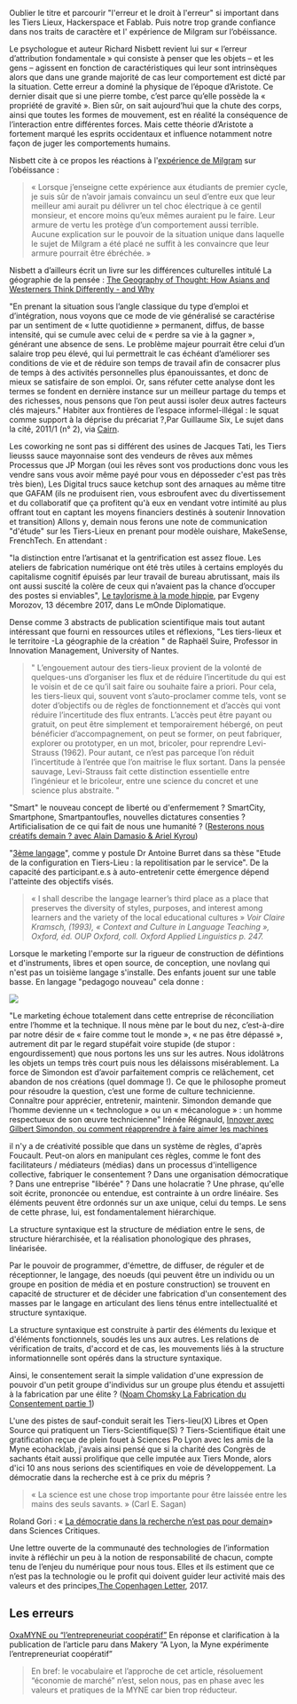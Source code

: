 Oublier le titre et parcourir "l'erreur et le droit à l'erreur" si important dans les Tiers Lieux, Hackerspace et Fablab. Puis notre trop grande confiance dans nos traits de caractère et l' expérience de Milgram sur l’obéissance.

Le psychologue et auteur Richard Nisbett revient lui sur « l’erreur d’attribution fondamentale » qui consiste à penser que les objets – et les gens – agissent en fonction de caractéristiques qui leur sont intrinsèques alors que dans une grande majorité de cas leur comportement est dicté par la situation. Cette erreur a dominé la physique de l’époque d’Aristote. Ce dernier disait que si une pierre tombe, c’est parce qu’elle possède la « propriété de gravité ». Bien sûr, on sait aujourd’hui que la chute des corps, ainsi que toutes les formes de mouvement, est en réalité la conséquence de l’interaction entre différentes forces. Mais cette théorie d’Aristote a fortement marqué les esprits occidentaux et influence notamment notre façon de juger les comportements humains.

Nisbett cite à ce propos les réactions à l'[expérience de Milgram](https://fr.wikipedia.org/wiki/Exp%C3%A9rience_de_Milgram) sur l’obéissance :

> « Lorsque j’enseigne cette expérience aux étudiants de premier cycle, je suis sûr de n’avoir jamais convaincu un seul d’entre eux que leur meilleur ami aurait pu délivrer un tel choc électrique à ce gentil monsieur, et encore moins qu’eux mêmes auraient pu le faire. Leur armure de vertu les protège d’un comportement aussi terrible. Aucune explication sur le pouvoir de la situation unique dans laquelle le sujet de Milgram a été placé ne suffit à les convaincre que leur armure pourrait être ébréchée. »

Nisbett a d’ailleurs écrit un livre sur les différences culturelles intitulé La géographie de la pensée : [The Geography of Thought: How Asians and Westerners Think Differently - and Why](http://scodedigital.com/6f/226630/6f69e4ae4942ec70fb2d824b59436c7f.html)

"En prenant la situation sous l’angle classique du type d’emploi et d’intégration, nous voyons que ce mode de vie généralisé se caractérise par un sentiment de « lutte quotidienne » permanent, diffus, de basse intensité, qui se cumule avec celui de « perdre sa vie à la gagner », générant une absence de sens. Le problème majeur pourrait être celui d’un salaire trop peu élevé, qui lui permettrait le cas échéant d’améliorer ses conditions de vie et de réduire son temps de travail afin de consacrer plus de temps à des activités personnelles plus épanouissantes, et donc de mieux se satisfaire de son emploi. Or, sans réfuter cette analyse dont les termes se fondent en dernière instance sur un meilleur partage du temps et des richesses, nous pensons que l’on peut aussi isoler deux autres facteurs clés majeurs." Habiter aux frontières de l’espace informel-illégal : le squat comme support à la déprise du précariat ?,Par Guillaume Six, Le sujet dans la cité, 2011/1 (n° 2), via [Cairn](https://www.cairn.info/revue-le-sujet-dans-la-cite-2011-1-page-227.htm?1=1&DocId=319683&hits=6304+6303+6301+6296+).

Les coworking ne sont pas si différent des usines de Jacques Tati, les Tiers lieusss sauce mayonnaise sont des vendeurs de rêves aux mêmes Processus que JP Morgan (oui les rêves sont vos productions donc vous les vendre sans vous avoir même payé pour vous en déposseder c'est pas très très bien), Les Digital trucs sauce ketchup sont des arnaques au même titre que GAFAM (ils ne produisent rien, vous esbroufent avec du divertissement et du collaboratif que ça profitent qu'à eux en vendant votre intimité au plus offrant tout en captant les moyens financiers destinés à soutenir Innovation et transition)
Allons y, demain nous ferons une note de communication "d'étude" sur les Tiers-Lieux en prenant pour modèle ouishare, MakeSense, FrenchTech. En attendant :

"la distinction entre l’artisanat et la gentrification est assez floue. Les ateliers de fabrication numérique ont été très utiles à certains employés du capitalisme cognitif épuisés par leur travail de bureau abrutissant, mais ils ont aussi suscité la colère de ceux qui n’avaient pas la chance d’occuper des postes si enviables", [Le taylorisme à la mode hippie](https://blog.mondediplo.net/2017-12-13-Le-taylorisme-a-la-mode-hippie), par Evgeny Morozov, 13 décembre 2017, dans Le mOnde Diplomatique.


Dense comme 3 abstracts de publication scientifique mais tout autant intéressant que fourni en ressources utiles et réflexions, "Les tiers-lieux et le territoire -La géographie de la création " de Raphaël Suire, Professor in Innovation Management, University of Nantes.

> " L’engouement autour des tiers-lieux provient de la volonté de quelques-uns d’organiser les flux et de réduire l’incertitude du qui est le voisin et de ce qu’il sait faire ou souhaite faire a priori. Pour cela, les tiers-lieux qui, souvent vont s’auto-proclamer comme tels, vont se doter d’objectifs ou de règles de fonctionnement et d’accès qui vont réduire l’incertitude des flux entrants. L’accès peut être payant ou gratuit, on peut être simplement et temporairement hébergé, on peut bénéficier d’accompagnement, on peut se former, on peut fabriquer, explorer ou prototyper, en un mot, bricoler, pour reprendre Levi-Strauss (1962). Pour autant, ce n’est pas parceque l’on réduit l’incertitude à l’entrée que l’on maitrise le flux sortant. Dans la pensée sauvage, Levi-Strauss fait cette distinction essentielle entre l’ingénieur et le bricoleur, entre une science du concret et une science plus abstraite. "

"Smart" le nouveau concept de liberté ou d'enfermement ? SmartCity, Smartphone, Smartpantoufles, nouvelles dictatures consenties ? Artificialisation de ce qui fait de nous une humanité ? ([Resterons nous créatifs demain ? avec Alain Damasio & Ariel Kyrou](https://www.youtube.com/watch?v=k2uk43FMTF8&feature=youtu.be))

"[3ème langage](https://tel.archives-ouvertes.fr/tel-01587759/document)", comme y postule Dr Antoine Burret dans sa thèse "Etude de la configuration en Tiers-Lieu :  la repolitisation par le service". De la capacité des participant.e.s à auto-entretenir cette émergence dépend l'atteinte des objectifs visés.

> « I shall describe the langage learner’s third place as a place that preserves the diversity of styles, purposes, and
interest among learners and the variety of the local educational cultures » _Voir Claire Kramsch, (1993), « Context and Culture in Language Teaching », Oxford, éd. OUP Oxford, coll. Oxford Applied Linguistics p. 247._

Lorsque le marketing l'emporte sur la rigueur de construction de défintions et d'instruments, libres et open source, de conception, une novlang qui n'est pas un toisième langage s'installe.
Des enfants jouent sur une table basse. En langage "pedagogo nouveau" cela donne :

![](https://framapic.org/7VEqCnbTlDvK/EqBAsPhh7rDy)

"Le marketing échoue totalement dans cette entreprise de réconciliation entre l’homme et la technique. Il nous mène par le bout du nez, c’est-à-dire par notre désir de « faire comme tout le monde », « ne pas être dépassé », autrement dit par le regard stupéfait voire stupide (de stupor : engourdissement) que nous portons les uns sur les autres. Nous idolâtrons les objets un temps très court puis nous les délaissons misérablement. La force de Simondon est d’avoir parfaitement compris ce relâchement, cet abandon de nos créations (quel dommage !). Ce que le philosophe promeut pour résoudre la question, c’est une forme de culture technicienne. Connaître pour apprécier, entretenir, maintenir. Simondon demande que l’homme devienne un « technologue » ou un « mécanologue » : un homme respectueux de son œuvre technicienne" Irénée Régnauld, [Innover avec Gilbert Simondon, ou comment réapprendre à faire aimer les machines](http://maisouvaleweb.fr/innover-avec-gilbert-simondon-ou-comment-reapprendre-a-faire-aimer-les-machines/)

il n'y a de créativité possible que dans un système de règles, d'après Foucault.
Peut-on alors en manipulant ces règles, comme le font des facilitateurs / médiateurs (médias) dans un processus d'intelligence collective, fabriquer le consentement ? Dans une organisation démocratique ? Dans une entreprise "libérée" ? Dans une holacratie ?
Une phrase, qu'elle soit écrite, prononcée ou entendue, est contrainte à un ordre linéaire. Ses éléments peuvent être ordonnés sur un axe unique, celui du temps. Le sens de cette phrase, lui, est fondamentalement hiérarchique.

La structure syntaxique est la structure de médiation entre le sens, de structure hiérarchisée, et la réalisation phonologique des phrases, linéarisée.

Par le pouvoir de programmer, d'émettre, de diffuser, de réguler et de réceptionner, le langage, des noeuds (qui peuvent être un individu ou un groupe en position de média et en posture construction) se trouvent en capacité de structurer et de décider une fabrication d'un consentement des masses par le langage en articulant des liens ténus entre intellectualité et structure syntaxique.

La structure syntaxique est construite à partir des éléments du lexique et d'éléments fonctionnels, soudés les uns aux autres. Les relations de vérification de traits, d'accord et de cas, les mouvements liés à la structure informationnelle sont opérés dans la structure syntaxique.

Ainsi, le consentement serait la simple validation d'une expression de pouvoir d'un petit groupe d'individus sur un groupe plus étendu et assujetti à la fabrication par une élite ? ([Noam Chomsky La Fabrication du Consentement partie 1](https://youtu.be/waUIPMXuHV0))

L'une des pistes de sauf-conduit serait les Tiers-lieu(X) Libres et Open Source qui pratiquent un Tiers-Scientifique(S) ?
Tiers-Scientifique était une gratification reçue de plein fouet à Sciences Po Lyon avec les amis de la Myne ecohacklab, j'avais ainsi pensé que si la charité des Congrès de sachants était aussi prolifique que celle imputée aux Tiers Monde, alors d'ici 10 ans nous serions des scientifiques en voie de développement.
La démocratie dans la recherche est à ce prix du mépris ?

> « La science est une chose trop importante pour être laissée entre les mains des seuls savants. » (Carl E. Sagan)

Roland Gori : « [La démocratie dans la recherche n’est pas pour demain](https://sciences-critiques.fr/roland-gori-la-democratie-de-la-recherche-nest-pas-pour-demain/)» dans Sciences Critiques.

Une lettre ouverte de la communauté des technologies de l’information invite à réfléchir un peu à la notion de responsabilité de chacun, compte tenu de l’enjeu du numérique pour nous tous. Elles et ils estiment que ce n’est pas la technologie ou le profit qui doivent guider leur activité mais des valeurs et des principes,[The Copenhagen Letter](https://copenhagenletter.org/), 2017.

## Les erreurs 

[OxaMYNE ou “l’entrepreneuriat coopératif”](https://medium.com/@rieult/oxamyne-ou-lentrepreneuriat-coop%C3%A9ratif-9cd20e177fd7)
En réponse et clarification à la publication de l’article paru dans Makery “A Lyon, la Myne expérimente l’entrepreneuriat coopératif”

> En bref: le vocabulaire et l’approche de cet article, résoluement “économie de marché” n’est, selon nous, pas en phase avec les valeurs et pratiques de la MYNE car bien trop réducteur.

